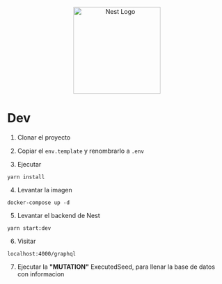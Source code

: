 <p align="center">
  <a href="http://nestjs.com/" target="blank"><img src="https://nestjs.com/img/logo-small.svg" width="200" alt="Nest Logo" /></a>
</p>

# Dev

1. Clonar el proyecto

2. Copiar el ```env.template``` y renombrarlo a ```.env```

3. Ejecutar 

```
yarn install
```

4. Levantar la imagen
```
docker-compose up -d
```

5. Levantar el backend de Nest
```
yarn start:dev
```

6. Visitar 
```
localhost:4000/graphql
```

7. Ejecutar la __"MUTATION"__ ExecutedSeed, para llenar la base de datos con informacion